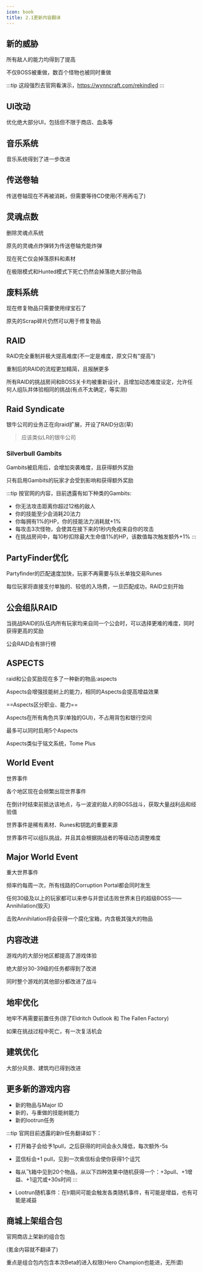 ```yaml
---
icon: book
title: 2.1更新内容翻译
---
```




## 新的威胁




所有敌人的能力均得到了提高

不仅BOSS被重做，数百个怪物也被同时重做

:::tip
这段强烈去官网看演示，https://wynncraft.com/rekindled
:::

## UI改动


优化绝大部分UI，包括但不限于商店、血条等

## 音乐系统

音乐系统得到了进一步改进

## 传送卷轴

传送卷轴现在不再被消耗，但需要等待CD使用(不用再屯了)

## 灵魂点数

删除灵魂点系统

原先的灵魂点炸弹转为传送卷轴充能炸弹

现在死亡仅会掉落原料和素材

在极限模式和Hunted模式下死亡仍然会掉落绝大部分物品

## 废料系统

现在修复物品只需要使用绿宝石了

原先的Scrap碎片仍然可以用于修复物品

## RAID

RAID完全重制并极大提高难度(不一定是难度，原文只有"提高")

重制后的RAID的流程更加精简，且报酬更多

所有RAID的挑战房间和BOSS关卡均被重新设计，且增加动态难度设定，允许任何人组队并体验相同的挑战(有点不太确定，等实测)

## Raid Syndicate

银牛公司的业务正在向raid扩展，开设了RAID分店(草)

>应该类似LR的银牛公司

### Silverbull Gambits

Gambits被启用后，会增加突袭难度，且获得额外奖励

只有启用Gambits的玩家才会受到影响和获得额外奖励

:::tip
按官网的内容，目前透露有如下种类的Gambits:

+ 你无法攻击距离你超过12格的敌人
+ 你的技能至少会消耗20法力
+ 你每拥有1%的HP，你的技能法力消耗就+1%
+ 每攻击3次怪物，会使其在接下来的1秒内免疫来自你的攻击
+ 在挑战房间中，每10秒扣除最大生命值1%的HP，该数值每次触发额外+1%
:::

## PartyFinder优化

Partyfinder的匹配速度加快，玩家不再需要与队长单独交易Runes

每位玩家将直接支付单独的、较低的入场费，一旦匹配成功，RAID立刻开始

## 公会组队RAID

当挑战RAID的队伍内所有玩家均来自同一个公会时，可以选择更难的难度，同时获得更高的奖励

公会RAID会有排行榜

## ASPECTS

raid和公会奖励现在多了一种新的物品:aspects

Aspects会增强技能树上的能力，相同的Aspects会提高增益效果

==Aspects区分职业、能力==

Aspects在所有角色共享(单独的GUI)，不占用背包和银行空间

最多可以同时启用5个Aspects

Aspects类似于铭文系统，Tome Plus

## World Event

世界事件

各个地区现在会频繁出现世界事件

在倒计时结束前抵达该地点，与一波波的敌人的BOSS战斗，获取大量战利品和经验值

世界事件是稀有素材、Runes和钥匙的重要来源

世界事件可以组队挑战，并且其会根据挑战者的等级动态调整难度

## Major World Event

重大世界事件

频率约每周一次，所有线路的Corruption Portal都会同时发生

任何30级及以上的玩家都可以来参与并尝试击败世界末日的超级BOSS——Annihilation(毁灭)

击败Annihilation将会获得一个腐化宝箱，内含极其强大的物品

## 内容改进

游戏内的大部分地区都提高了游戏体验

绝大部分30-39级的任务都得到了改进

同时整个游戏的其他部分都改进了战斗

## 地牢优化

地牢不再需要前置任务(除了Eldritch Outlook 和 The Fallen Factory)

如果在挑战过程中死亡，有一次复活机会

## 建筑优化

大部分风景、建筑均已得到改进

## 更多新的游戏内容

+ 新的物品与Major ID
+ 新的，与重做的技能树能力
+ 新的lootrun任务

:::tip
官网目前透露的新lr任务翻译如下：

+ 打开箱子会给予1pull，之后获得的时间会永久降低，每次额外-5s
+ 蓝信标会+1 pull，见到一次紫信标会使你获得1个诅咒
+ 每从飞箱中见到20个物品，从以下四种效果中随机获得一个：+3pull、+1增益、+1诅咒或+30s时间
:::

+ Lootrun随机事件：在lr期间可能会触发各类随机事件，有可能是增益，也有可能是减益

## 商城上架组合包

官网商店上架新的组合包

(氪金内容就不翻译了)

重点是组合包内包含本次Beta的进入权限(Hero Champion也能进，无所谓)










